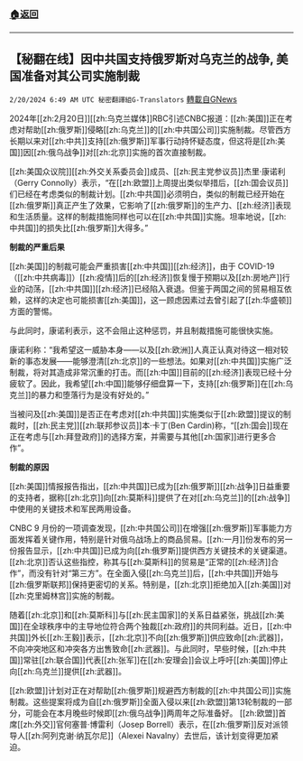 ###  [:house:返回](README.md)
---


## 【秘翻在线】因中共国支持俄罗斯对乌克兰的战争, 美国准备对其公司实施制裁
`2/20/2024 6:49 AM UTC 秘密翻譯組G-Translators` [轉載自GNews](https://gnews.org/articles/2324770)

2024年[[zh:2月20日]][[zh:乌克兰媒体]]RBC引述CNBC报道：[[zh:美国]]正在考虑对帮助[[zh:俄罗斯]]侵略[[zh:乌克兰]]的[[zh:中共国公司]]实施制裁。尽管西方长期以来对[[zh:中共]]支持[[zh:俄罗斯]]军事行动持怀疑态度，但这将是[[zh:美国]]因[[zh:俄乌战争]]对[[zh:北京]]实施的首次直接制裁。

[[zh:美国众议院]][[zh:外交关系委员会]]成员、[[zh:民主党参议员]]杰里·康诺利（Gerry Connolly）表示，“在[[zh:欧盟]]上周提出类似举措后，[[zh:国会议员]]们已经在考虑类似的制裁计划。[[zh:中共国]]必须明白，类似的制裁已经开始在[[zh:俄罗斯]]真正产生了效果，它影响了[[zh:俄罗斯]]的生产力、[[zh:经济]]表现和生活质量。这样的制裁措施同样也可以在[[zh:中共国]]实施。坦率地说，[[zh:中共国]]的损失比[[zh:俄罗斯]]大得多。”

**制裁的严重后果**

[[zh:美国]]的制裁可能会严重损害[[zh:中共国]][[zh:经济]]，由于 COVID-19（[[zh:中共病毒]]）[[zh:疫情]]后的[[zh:经济]]恢复慢于预期以及[[zh:房地产]]行业的动荡，[[zh:中共国]][[zh:经济]]已经陷入衰退。但鉴于两国之间的贸易相互依赖，这样的决定也可能损害[[zh:美国]]，这一顾虑因素过去曾引起了[[zh:华盛顿]]方面的警惕。

与此同时，康诺利表示，这不会阻止这种惩罚，并且制裁措施可能很快实施。

康诺利称：“我希望这一威胁本身——以及[[zh:欧洲]]人真正认真对待这一相对较新的事态发展——能够澄清[[zh:北京]]的一些想法。如果对[[zh:中共国]]实施广泛制裁，将对其造成非常沉重的打击。而[[zh:中国]]目前的[[zh:经济]]表现已经十分疲软了。因此，我希望[[zh:中国]]能够仔细盘算一下，支持[[zh:俄罗斯]]在[[zh:乌克兰]]的暴力和堕落行为是没有好处的。”

当被问及[[zh:美国]]是否正在考虑对[[zh:中共国]]实施类似于[[zh:欧盟]]提议的制裁时，[[zh:民主党]][[zh:联邦参议员]]本·卡丁(Ben Cardin)称，“[[zh:国会]]现在正在考虑与[[zh:拜登政府]]的选择方案，并需要与其他[[zh:国家]]进行更多合作”。

**制裁的原因**

[[zh:美国]]情报报告指出，[[zh:中共国]]已成为[[zh:俄罗斯]][[zh:战争]]日益重要的支持者，据称[[zh:北京]]向[[zh:莫斯科]]提供了在对[[zh:乌克兰]]的[[zh:战争]]中使用的关键技术和军民两用设备。

CNBC 9 月份的一项调查发现，[[zh:中共国公司]]在增强[[zh:俄罗斯]]军事能力方面发挥着关键作用，特别是针对俄乌战场上的商品贸易。[[zh:一月]]份发布的另一份报告显示，[[zh:中共国]]已成为向[[zh:俄罗斯]]提供西方关键技术的关键渠道。[[zh:北京]]否认这些指控，称其与[[zh:莫斯科]]的贸易是“正常的[[zh:经济]]合作”，而没有针对“第三方”。在全面入侵[[zh:乌克兰]]后，[[zh:中共国]]开始与[[zh:俄罗斯联邦]]保持更密切的关系。特别是，[[zh:北京]]拒绝加入[[zh:美国]]对[[zh:克里姆林宫]]实施的制裁。

随着[[zh:北京]]和[[zh:莫斯科]]与[[zh:民主国家]]的关系日益紧张，挑战[[zh:美国]]在全球秩序中的主导地位符合两个独裁[[zh:政府]]的共同利益。近日，[[zh:中共国]]外长[[zh:王毅]]表示，[[zh:北京]]不向[[zh:俄罗斯]]供应致命[[zh:武器]]，不向冲突地区和冲突各方出售致命[[zh:武器]]。与此同时，早些时候，[[zh:中共国]]常驻[[zh:联合国]]代表[[zh:张军]]在[[zh:安理会]]会议上呼吁[[zh:美国]]停止向[[zh:乌克兰]]提供[[zh:武器]]。

[[zh:欧盟]]计划对正在对帮助[[zh:俄罗斯]]规避西方制裁的[[zh:中共国公司]]实施制裁。这些提案将成为自[[zh:俄罗斯]]全面入侵以来[[zh:欧盟]]第13轮制裁的一部分，可能会在本月晚些时候即[[zh:俄乌战争]]两周年之际准备好。 [[zh:欧盟]]首席[[zh:外交]]官何塞普·博雷利（Josep Borrell）表示，在[[zh:俄罗斯]]反对派领导人[[zh:阿列克谢·纳瓦尔尼]]（Alexei Navalny）去世后，该计划变得更加紧迫。
